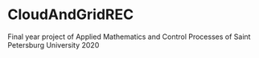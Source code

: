 # CloudAndGridREC
Final year project of Applied Mathematics and Control Processes of Saint Petersburg University 2020
